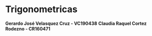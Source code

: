 # Trigonometricas

**Gerardo José Velasquez Cruz - VC190438**
**Claudia Raquel Cortez Rodezno - CR160471**
